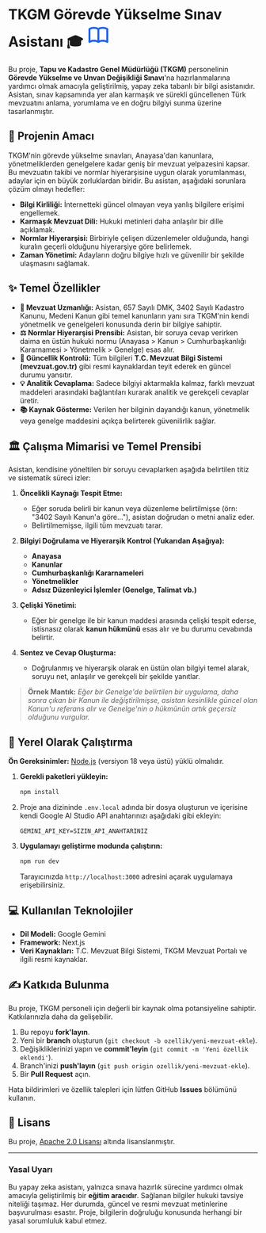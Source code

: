 TKGM Görevde Yükselme Sınav Asistanı 🎓
![TKGM Sınav Asistanı Logosu](./logo.svg)
======

Bu proje, **Tapu ve Kadastro Genel Müdürlüğü (TKGM)** personelinin **Görevde Yükselme ve Unvan Değişikliği Sınavı**'na hazırlanmalarına yardımcı olmak amacıyla geliştirilmiş, yapay zeka tabanlı bir bilgi asistanıdır. Asistan, sınav kapsamında yer alan karmaşık ve sürekli güncellenen Türk mevzuatını anlama, yorumlama ve en doğru bilgiyi sunma üzerine tasarlanmıştır.

## 🎯 Projenin Amacı

TKGM'nin görevde yükselme sınavları, Anayasa'dan kanunlara, yönetmeliklerden genelgelere kadar geniş bir mevzuat yelpazesini kapsar. Bu mevzuatın takibi ve normlar hiyerarşisine uygun olarak yorumlanması, adaylar için en büyük zorluklardan biridir. Bu asistan, aşağıdaki sorunlara çözüm olmayı hedefler:

* **Bilgi Kirliliği:** İnternetteki güncel olmayan veya yanlış bilgilere erişimi engellemek.
* **Karmaşık Mevzuat Dili:** Hukuki metinleri daha anlaşılır bir dille açıklamak.
* **Normlar Hiyerarşisi:** Birbiriyle çelişen düzenlemeler olduğunda, hangi kuralın geçerli olduğunu hiyerarşiye göre belirlemek.
* **Zaman Yönetimi:** Adayların doğru bilgiye hızlı ve güvenilir bir şekilde ulaşmasını sağlamak.

## ✨ Temel Özellikler

* **🧠 Mevzuat Uzmanlığı:** Asistan, 657 Sayılı DMK, 3402 Sayılı Kadastro Kanunu, Medeni Kanun gibi temel kanunların yanı sıra TKGM'nin kendi yönetmelik ve genelgeleri konusunda derin bir bilgiye sahiptir.
* **⚖️ Normlar Hiyerarşisi Prensibi:** Asistan, bir soruya cevap verirken daima en üstün hukuki normu (Anayasa > Kanun > Cumhurbaşkanlığı Kararnamesi > Yönetmelik > Genelge) esas alır.
* **🔄 Güncellik Kontrolü:** Tüm bilgileri **T.C. Mevzuat Bilgi Sistemi (mevzuat.gov.tr)** gibi resmi kaynaklardan teyit ederek en güncel durumu yansıtır.
* **💡 Analitik Cevaplama:** Sadece bilgiyi aktarmakla kalmaz, farklı mevzuat maddeleri arasındaki bağlantıları kurarak analitik ve gerekçeli cevaplar üretir.
* **📚 Kaynak Gösterme:** Verilen her bilginin dayandığı kanun, yönetmelik veya genelge maddesini açıkça belirterek güvenilirlik sağlar.

## 🏛️ Çalışma Mimarisi ve Temel Prensibi

Asistan, kendisine yöneltilen bir soruyu cevaplarken aşağıda belirtilen titiz ve sistematik süreci izler:

1.  **Öncelikli Kaynağı Tespit Etme:**
    * Eğer soruda belirli bir kanun veya düzenleme belirtilmişse (örn: "3402 Sayılı Kanun'a göre..."), asistan doğrudan o metni analiz eder.
    * Belirtilmemişse, ilgili tüm mevzuatı tarar.

2.  **Bilgiyi Doğrulama ve Hiyerarşik Kontrol (Yukarıdan Aşağıya):**
    * **Anayasa**
    * **Kanunlar**
    * **Cumhurbaşkanlığı Kararnameleri**
    * **Yönetmelikler**
    * **Adsız Düzenleyici İşlemler (Genelge, Talimat vb.)**

3.  **Çelişki Yönetimi:**
    * Eğer bir genelge ile bir kanun maddesi arasında çelişki tespit ederse, istisnasız olarak **kanun hükmünü** esas alır ve bu durumu cevabında belirtir.

4.  **Sentez ve Cevap Oluşturma:**
    * Doğrulanmış ve hiyerarşik olarak en üstün olan bilgiyi temel alarak, soruyu net, anlaşılır ve gerekçeli bir şekilde yanıtlar.

> **Örnek Mantık:** *Eğer bir Genelge'de belirtilen bir uygulama, daha sonra çıkan bir Kanun ile değiştirilmişse, asistan kesinlikle güncel olan Kanun'u referans alır ve Genelge'nin o hükmünün artık geçersiz olduğunu vurgular.*

## 🚀 Yerel Olarak Çalıştırma

**Ön Gereksinimler:** [Node.js](https://nodejs.org/) (versiyon 18 veya üstü) yüklü olmalıdır.

1.  **Gerekli paketleri yükleyin:**
    ```bash
    npm install
    ```

2.  Proje ana dizininde `.env.local` adında bir dosya oluşturun ve içerisine kendi Google AI Studio API anahtarınızı aşağıdaki gibi ekleyin:
    ```
    GEMINI_API_KEY=SIZIN_API_ANAHTARINIZ
    ```

3.  **Uygulamayı geliştirme modunda çalıştırın:**
    ```bash
    npm run dev
    ```
    Tarayıcınızda `http://localhost:3000` adresini açarak uygulamaya erişebilirsiniz.

## 💻 Kullanılan Teknolojiler

* **Dil Modeli:** Google Gemini
* **Framework:** Next.js
* **Veri Kaynakları:** T.C. Mevzuat Bilgi Sistemi, TKGM Mevzuat Portalı ve ilgili resmi kaynaklar.

## ✍️ Katkıda Bulunma

Bu proje, TKGM personeli için değerli bir kaynak olma potansiyeline sahiptir. Katkılarınızla daha da gelişebilir.

1.  Bu repoyu **fork'layın**.
2.  Yeni bir **branch** oluşturun (`git checkout -b ozellik/yeni-mevzuat-ekle`).
3.  Değişikliklerinizi yapın ve **commit'leyin** (`git commit -m 'Yeni özellik eklendi'`).
4.  Branch'inizi **push'layın** (`git push origin ozellik/yeni-mevzuat-ekle`).
5.  Bir **Pull Request** açın.

Hata bildirimleri ve özellik talepleri için lütfen GitHub **Issues** bölümünü kullanın.

## 📄 Lisans

Bu proje, [Apache 2.0 Lisansı](LICENSE) altında lisanslanmıştır.

---

### **Yasal Uyarı**
Bu yapay zeka asistanı, yalnızca sınava hazırlık sürecine yardımcı olmak amacıyla geliştirilmiş bir **eğitim aracıdır**. Sağlanan bilgiler hukuki tavsiye niteliği taşımaz. Her durumda, güncel ve resmi mevzuat metinlerine başvurulması esastır. Proje, bilgilerin doğruluğu konusunda herhangi bir yasal sorumluluk kabul etmez.
